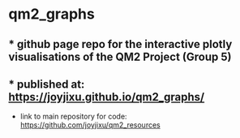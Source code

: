 # qm2_graphs
## * github page repo for the interactive plotly visualisations of the QM2 Project (Group 5)
## * published at: https://joyjixu.github.io/qm2_graphs/
* link to main repository for code: https://github.com/joyjixu/qm2_resources

